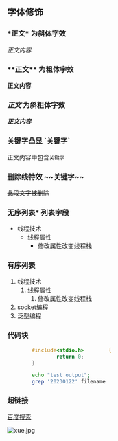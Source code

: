 ## 字体修饰
### \*正文\* 为斜体字效
*正文内容*

### \*\*正文\*\* 为粗体字效

**正文内容**

### ***正文*** 为斜粗体字效

***正文内容***

### 关键字凸显 \`关键字\`

正文内容中包含`关键字`

### 删除线特效 \~\~关键字\~\~

~~此段文字被删除~~

### 无序列表\* 列表字段

* 线程技术
  * 线程属性
    * 修改属性改变线程栈

### 有序列表
1. 线程技术
   1. 线程属性
      1. 修改属性改变线程栈
2. socket编程
3. 泛型编程
### 代码块

```c
        #include<stdio.h>        {
                return 0;
        }

```


```bash
        echo "test output";
        grep '20230122' filename
```

### 超链接
[百度搜索](https://www.baidu.com "点我就给你一嘴巴")

![xue.jpg](https://img.cdn1.vip/i/68ca64a744df0_1758094503.webp)
